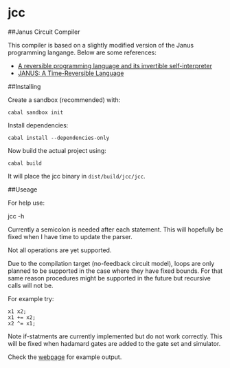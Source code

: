 # jcc
##Janus Circuit Compiler

This compiler is based on a slightly modified version of the Janus programming langange.
Below are some references:

- [A reversible programming language and its invertible self-interpreter](http://doi.acm.org/10.1145/1244381.1244404)
- [JANUS: A Time-Reversible Language](http://www.tetsuo.jp/ref/janus.pdf)

##Installing

Create a sandbox (recommended) with:

`cabal sandbox init`

Install dependencies:

`cabal install --dependencies-only`

Now build the actual project using:

`cabal build`

It will place the jcc binary in `dist/build/jcc/jcc`.

##Useage

For help use:

jcc -h

Currently a semicolon is needed after each statement.
This will hopefully be fixed when I have time to update the parser.

Not all operations are yet supported.

Due to the compilation target (no-feedback circuit model), loops are only planned to be supported in the case where they have fixed bounds.
For that same reason procedures might be supported in the future but recursive calls will not be.

For example try:

```
x1 x2;
x1 += x2;
x2 ^= x1;
```

Note if-statments are currently implemented but do not work correctly.
This will be fixed when hadamard gates are added to the gate set and simulator.

Check the [webpage](http://aparent.github.io/rcc/) for example output.

